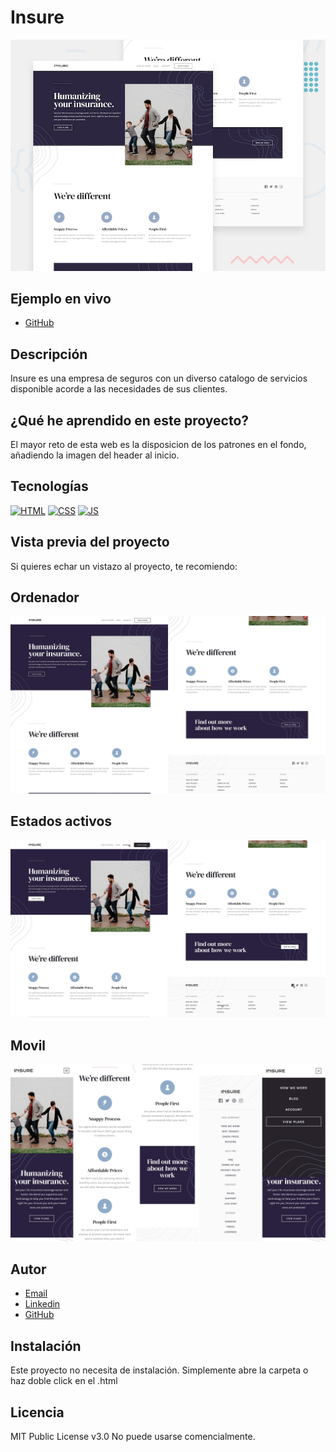 # Insure

![Imagen del proyecto](https://raw.githubusercontent.com/JuanCarlosAlo/insure/main/dist/assets/insure.jpg?token=GHSAT0AAAAAAB3CIA6AQJTXJUSUZ6SGVTC2Y4F5PWQ)

## Ejemplo en vivo

- [GitHub](https://juancarlosalo.github.io/insure/)

## Descripción

Insure es una empresa de seguros con un diverso catalogo de servicios disponible acorde a las necesidades de sus clientes.

## ¿Qué he aprendido en este proyecto?

El mayor reto de esta web es la disposicion de los patrones en el fondo, añadiendo la imagen del header al inicio.

## Tecnologías

<!-- Iconos sacados de: https://github.com/hendrasob/badges/blob/master/README.md y https://github.com/alexandresanlim/Badges4-README.md-Profile -->

[![HTML](https://img.shields.io/badge/HTML5-E34F26?style=for-the-badge&logo=html5&logoColor=white)](https://es.wikipedia.org/wiki/HTML5)
[![CSS](https://img.shields.io/badge/CSS3-1572B6?style=for-the-badge&logo=css3&logoColor=white)](https://es.wikipedia.org/wiki/CSS)
[![JS](https://img.shields.io/badge/JavaScript-F7DF1E?style=for-the-badge&logo=javascript&logoColor=black)](https://es.wikipedia.org/wiki/JavaScript)

## Vista previa del proyecto

Si quieres echar un vistazo al proyecto, te recomiendo:

## Ordenador

![Captura del proyecto](https://raw.githubusercontent.com/JuanCarlosAlo/insure/main/dist/assets/read-me-img-1.jpg?token=GHSAT0AAAAAAB3CIA6BB573NOF2LOILFY4IY4F5OYQ)

## Estados activos

![Captura del proyecto](https://raw.githubusercontent.com/JuanCarlosAlo/insure/main/dist/assets/read-me-img-2.jpg?token=GHSAT0AAAAAAB3CIA6BPVIW5C4DISRIYU4IY4F5O2A)

## Movil

![Captura del proyecto](https://raw.githubusercontent.com/JuanCarlosAlo/insure/main/dist/assets/read-me-img-3.jpg?token=GHSAT0AAAAAAB3CIA6BTT62XVZUZWRGYHXUY4F5O3Q)

## Autor

- [Email](juancarlosam@gmail.com)
- [Linkedin](https://www.linkedin.com/in/juan-carlos-alonso-966280166/)
- [GitHub](https://github.com/JuanCarlosAlo)

## Instalación

Este proyecto no necesita de instalación. Simplemente abre la carpeta o haz doble click en el .html

## Licencia

MIT Public License v3.0
No puede usarse comencialmente.

